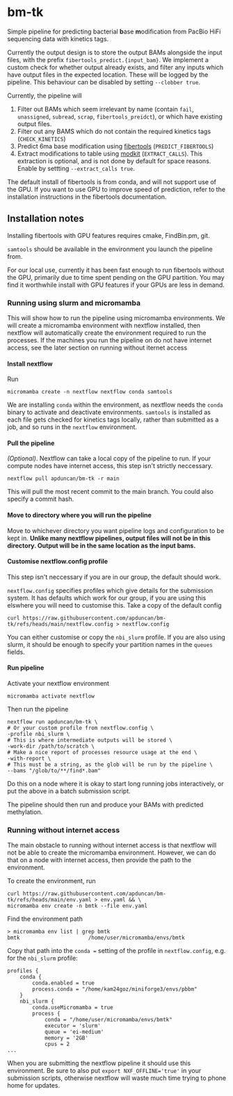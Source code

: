 # bm-tk
Simple pipeline for predicting bacterial **b**ase **m**odification from PacBio HiFi
sequencing data with kinetics tags.

Currently the output design is to store the output BAMs alongside the input files,
with the prefix `fibertools_predict.{input_bam}`. We implement a custom 
check for whether output already exists, and filter any inputs which have output
files in the expected location. These will be logged by the pipeline. This behaviour
can be disabled by setting `--clobber true`.

Currently, the pipeline will
1. Filter out BAMs which seem irrelevant by name 
(contain `fail`, `unassigned`, `subread`, `scrap`, `fibertools_preidct`), or which have existing
output files.
2. Filter out any BAMS which do not contain the required kinetics tags 
(`CHECK_KINETICS`)
3. Predict 6ma base modification using [fibertools](https://fiberseq.github.io/fibertools/) (`PREDICT_FIBERTOOLS`)
4. Extract modifications to table using [modkit](https://github.com/nanoporetech/modkit) (`EXTRACT_CALLS`).
This extraction is optional, and is not done by default for space reasons. Enable by settting
`--extract_calls true`.

The default install of fibertools is from conda, and will not support use of
the GPU.
If you want to use GPU to improve speed of prediction, refer to the installation
instructions in the fibertools documentation.

## Installation notes
Installing fibertools with GPU features requires cmake, FindBin.pm, git.

`samtools` should be available in the environment you launch the pipeline from.

For our local use, currently it has been fast enough to run fibertools without
the GPU, primarily due to time spent pending on the GPU partition.
You may find it worthwhile install with GPU features if your GPUs are less
in demand.

### Running using slurm and micromamba
This will show how to run the pipeline using micromamba environments.
We will create a micromamba environment with nextflow installed, then
nextflow will automatically create the environment required to run the
processes.
If the machines you run the pipeline on do not have internet access,
see the later section on running without iternet access

#### Install nextflow
Run
```
micromamba create -n nextflow nextflow conda samtools
```
We are installing `conda` within the environment, as nextflow needs the
`conda` binary to activate and deactivate environments.
`samtools` is installed as each file gets checked for kinetics tags
locally, rather than submitted as a job, and so runs in the `nextflow` 
environment.

#### Pull the pipeline
*(Optional)*. Nextflow can take a local copy of the pipeline to run.
If your compute nodes have internet access, this step isn't strictly
neccessary.
```
nextflow pull apduncan/bm-tk -r main
```
This will pull the most recent commit to the main branch.
You could also specify a commit hash.

#### Move to directory where you will run the pipeline
Move to whichever directory you want pipeline logs and configuration to be
kept in.
**Unlike many nextflow pipelines, output files will not be in this directory.
Output will be in the same location as the input bams.**


#### Customise nextflow.config profile
This step isn't neccessary if you are in our group, the default should work.

`nextflow.config` specifies profiles which give details for the submission
system.
It has defaults which work for our group, if you are using this elswhere you
will need to customise this.
Take a copy of the default config
```
curl https://raw.githubusercontent.com/apduncan/bm-tk/refs/heads/main/nextflow.config > nextflow.config
```
You can either customise or copy the `nbi_slurm` profile.
If you are also using slurm, it should be enough to specify your partition
names in the `queues` fields.

#### Run pipeline
Activate your nextflow environment
```
micromamba activate nextflow
```
Then run the pipeline
```
nextflow run apduncan/bm-tk \
# Or your custom profile from nextflow.config \
-profile nbi_slurm \
# This is where intermediate outputs will be stored \
-work-dir /path/to/scratch \
# Make a nice report of processes resource usage at the end \
-with-report \
# This must be a string, as the glob will be run by the pipeline \
--bams "/glob/to/**/find*.bam"
```
Do this on a node where it is okay to start long running jobs interactively,
or put the above in a batch submission script.

The pipeline should then run and produce your BAMs with predicted methylation.

### Running without internet access
The main obstacle to running without internet access is that nextflow will
not be able to create the micromamba environment.
However, we can do that on a node with internet access, then provide the path
to the environment.

To create the environment, run
```
curl https://raw.githubusercontent.com/apduncan/bm-tk/refs/heads/main/env.yaml > env.yaml && \
micromamba env create -n bmtk --file env.yaml
```
Find the environment path
```
> micromamba env list | grep bmtk
bmtk                      /home/user/micromamba/envs/bmtk
```
Copy that path into the `conda =` setting of the profile in `nextflow.config`,
e.g. for the `nbi_slurm` profile:
```
profiles {
    conda {
        conda.enabled = true
        process.conda = "/home/kam24goz/miniforge3/envs/pbbm"
    }
    nbi_slurm {
        conda.useMicromamba = true
        process {
            conda = "/home/user/micromamba/envs/bmtk"
            executor = 'slurm'
            queue = 'ei-medium'
            memory = '2GB'
            cpus = 2
...
```

When you are submitting the nextflow pipeline it should use this environment.
Be sure to also put `export NXF_OFFLINE='true'` in your submission scripts,
otherwise nextflow will waste much time trying to phone home for updates. 